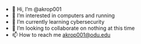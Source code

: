 - 👋 Hi, I’m @akrop001
- 👀 I’m interested in computers and running
- 🌱 I’m currently learning cybersecurity
- 💞️ I’m looking to collaborate on nothing at this time
- 📫 How to reach me akrop001@odu.edu

<!---
akrop001/akrop001 is a ✨ special ✨ repository because its `README.md` (this file) appears on your GitHub profile.
You can click the Preview link to take a look at your changes.
--->
